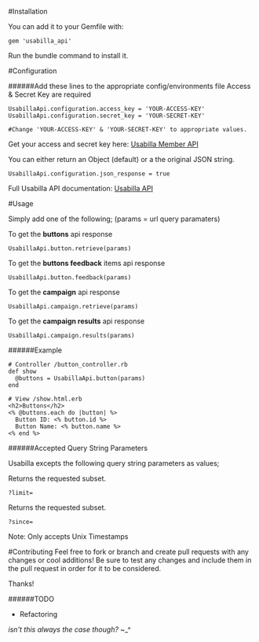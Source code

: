#Installation

You can add it to your Gemfile with:
```
gem 'usabilla_api'
```
Run the bundle command to install it.

#Configuration

######Add these lines to the appropriate config/environments file
Access & Secret Key are required
```
UsabillaApi.configuration.access_key = 'YOUR-ACCESS-KEY'
UsabillaApi.configuration.secret_key = 'YOUR-SECRET-KEY'

#Change 'YOUR-ACCESS-KEY' & 'YOUR-SECRET-KEY' to appropriate values.
```
Get your access and secret key here: [Usabilla Member API](https://usabilla.com/member/api)

You can either return an Object (default) or a the original JSON string.
```
UsabillaApi.configuration.json_response = true
```
Full Usabilla API documentation: [Usabilla API](https://usabilla.com/api)

#Usage

Simply add one of the following;
(params = url query paramaters)

To get the **buttons** api response
```
UsabillaApi.button.retrieve(params)
```
To get the **buttons feedback** items api response
```
UsabillaApi.button.feedback(params)
```
To get the **campaign** api response
```
UsabillaApi.campaign.retrieve(params)
```
To get the **campaign results** api response
```
UsabillaApi.campaign.results(params)
```

######Example
```
# Controller /button_controller.rb
def show
  @buttons = UsabillaApi.button(params)
end
```
```
# View /show.html.erb
<h2>Buttons</h2>
<% @buttons.each do |button| %>
  Button ID: <% button.id %>
  Button Name: <% button.name %>
<% end %>
```

######Accepted Query String Parameters

Usabilla excepts the following query string parameters as values;

Returns the requested subset.
```
?limit=
```
Returns the requested subset.
```
?since= 
```
Note: Only accepts Unix Timestamps

#Contributing
Feel free to fork or branch and create pull requests with any changes or cool additions!
Be sure to test any changes and include them in the pull request in order for it to be considered.

Thanks!


######TODO
* Refactoring

*isn't this always the case though?* ~_^
